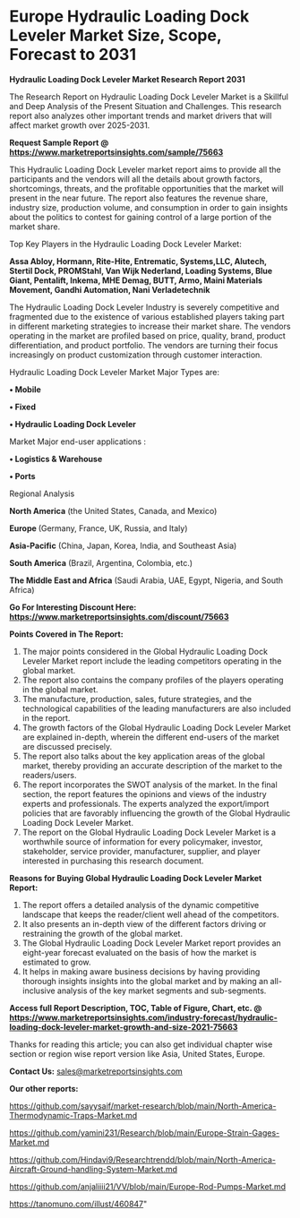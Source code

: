  # Europe Hydraulic Loading Dock Leveler Market Size, Scope, Forecast to 2031

<strong>Hydraulic Loading Dock Leveler Market Research Report 2031</strong>

The Research Report on Hydraulic Loading Dock Leveler Market is a Skillful and Deep Analysis of the Present Situation and Challenges. This research report also analyzes other important trends and market drivers that will affect market growth over 2025-2031.

<strong>Request Sample Report @ <a href=https://www.marketreportsinsights.com/sample/75663>https://www.marketreportsinsights.com/sample/75663</a></strong>

This Hydraulic Loading Dock Leveler market report aims to provide all the participants and the vendors will all the details about growth factors, shortcomings, threats, and the profitable opportunities that the market will present in the near future. The report also features the revenue share, industry size, production volume, and consumption in order to gain insights about the politics to contest for gaining control of a large portion of the market share.

Top Key Players in the Hydraulic Loading Dock Leveler Market:

<strong>Assa Abloy, Hormann, Rite-Hite, Entrematic, Systems,LLC, Alutech, Stertil Dock, PROMStahl, Van Wijk Nederland, Loading Systems, Blue Giant, Pentalift, Inkema, MHE Demag, BUTT, Armo, Maini Materials Movement, Gandhi Automation, Nani Verladetechnik</strong>

The Hydraulic Loading Dock Leveler Industry is severely competitive and fragmented due to the existence of various established players taking part in different marketing strategies to increase their market share. The vendors operating in the market are profiled based on price, quality, brand, product differentiation, and product portfolio. The vendors are turning their focus increasingly on product customization through customer interaction.

Hydraulic Loading Dock Leveler Market Major Types are:

<strong>• Mobile

• Fixed

• Hydraulic Loading Dock Leveler</strong>

Market Major end-user applications :

<strong>• Logistics & Warehouse

• Ports</strong>

Regional Analysis

</u><strong><b>North America</b></strong> (the United States, Canada, and Mexico)

<strong><b>Europe </b></strong>(Germany, France, UK, Russia, and Italy)

<strong><b>Asia-Pacific</b></strong> (China, Japan, Korea, India, and Southeast Asia)

<strong><b>South America</b></strong> (Brazil, Argentina, Colombia, etc.)

<strong><b>The Middle East and Africa</b></strong> (Saudi Arabia, UAE, Egypt, Nigeria, and South Africa)

<strong>Go For Interesting Discount Here: <a href=https://www.marketreportsinsights.com/discount/75663>https://www.marketreportsinsights.com/discount/75663</a></strong>

<strong>Points Covered in The Report:</strong>
<ol>
  <li>The major points considered in the Global Hydraulic Loading Dock Leveler Market report include the leading competitors operating in the global market.</li>
  <li>The report also contains the company profiles of the players operating in the global market.</li>
  <li>The manufacture, production, sales, future strategies, and the technological capabilities of the leading manufacturers are also included in the report.</li>
  <li>The growth factors of the Global Hydraulic Loading Dock Leveler Market are explained in-depth, wherein the different end-users of the market are discussed precisely.</li>
  <li>The report also talks about the key application areas of the global market, thereby providing an accurate description of the market to the readers/users.</li>
  <li>The report incorporates the SWOT analysis of the market. In the final section, the report features the opinions and views of the industry experts and professionals. The experts analyzed the export/import policies that are favorably influencing the growth of the Global Hydraulic Loading Dock Leveler Market.</li>
  <li>The report on the Global Hydraulic Loading Dock Leveler Market is a worthwhile source of information for every policymaker, investor, stakeholder, service provider, manufacturer, supplier, and player interested in purchasing this research document.</li>
</ol>
<strong>Reasons for Buying Global Hydraulic Loading Dock Leveler Market Report:</strong>

<ol>
  <li>The report offers a detailed analysis of the dynamic competitive landscape that keeps the reader/client well ahead of the competitors.</li>
  <li>It also presents an in-depth view of the different factors driving or restraining the growth of the global market.</li>
  <li>The Global Hydraulic Loading Dock Leveler Market report provides an eight-year forecast evaluated on the basis of how the market is estimated to grow.</li>
  <li>It helps in making aware business decisions by having providing thorough insights insights into the global market and by making an all-inclusive analysis of the key market segments and sub-segments.</li>
</ol>
<strong>Access full Report Description, TOC, Table of Figure, Chart, etc. @ <a href=https://www.marketreportsinsights.com/industry-forecast/hydraulic-loading-dock-leveler-market-growth-and-size-2021-75663>https://www.marketreportsinsights.com/industry-forecast/hydraulic-loading-dock-leveler-market-growth-and-size-2021-75663</a></strong>


Thanks for reading this article; you can also get individual chapter wise section or region wise report version like Asia, United States, Europe.

<strong>Contact Us:</strong>
sales@marketreportsinsights.com

<strong>Our other reports:</strong>

<a href=https://github.com/sayysaif/market-research/blob/main/North-America-Thermodynamic-Traps-Market.md>https://github.com/sayysaif/market-research/blob/main/North-America-Thermodynamic-Traps-Market.md</a>

<a href=https://github.com/yamini231/Research/blob/main/Europe-Strain-Gages-Market.md>https://github.com/yamini231/Research/blob/main/Europe-Strain-Gages-Market.md</a>

<a href=https://github.com/Hindavi9/Researchtrendd/blob/main/North-America-Aircraft-Ground-handling-System-Market.md>https://github.com/Hindavi9/Researchtrendd/blob/main/North-America-Aircraft-Ground-handling-System-Market.md</a>

<a href=https://github.com/anjaliiii21/VV/blob/main/Europe-Rod-Pumps-Market.md>https://github.com/anjaliiii21/VV/blob/main/Europe-Rod-Pumps-Market.md</a>

<a href=https://tanomuno.com/illust/460847>https://tanomuno.com/illust/460847</a>"
